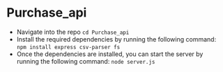 # Purchase_api

* Navigate into the repo `cd Purchase_api`
* Install the required dependencies by running the following command: ``npm install express csv-parser fs``
* Once the dependencies are installed, you can start the server by running the following command: ``node server.js``
